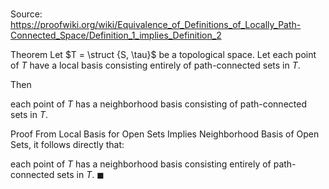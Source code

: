 # 

Source: https://proofwiki.org/wiki/Equivalence_of_Definitions_of_Locally_Path-Connected_Space/Definition_1_implies_Definition_2

Theorem
Let $T = \struct {S, \tau}$ be a topological space.
Let each point of $T$ have a local basis consisting entirely of path-connected sets in $T$.

Then

each point of $T$ has a neighborhood basis consisting of path-connected sets in $T$.


Proof
From Local Basis for Open Sets Implies Neighborhood Basis of Open Sets, it follows directly that:

each point of $T$ has a neighborhood basis  consisting entirely of path-connected sets in $T$.
$\blacksquare$





